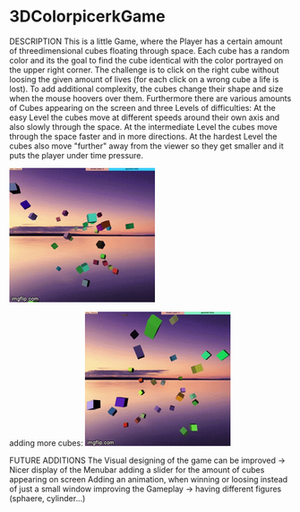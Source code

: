 # 3DColorpicerkGame

DESCRIPTION
This is a little Game, where the Player has a certain amount of threedimensional cubes floating through space. Each cube has a random color and its the goal to find the cube identical with the color portrayed on the upper right corner. The challenge is to click on the right cube without loosing the given amount of lives (for each click on a wrong cube a life is lost).
To add additional complexity, the cubes change their shape and size when the mouse hoovers over them.
Furthermore there are various amounts of Cubes appearing on the screen and three Levels of difficulties: At the easy Level the cubes move at different speeds around their own axis and also slowly through the space. At the intermediate Level the cubes move through the space faster and in more directions. At the hardest Level the cubes also move "further" away from the viewer so they get smaller and it puts the player under time pressure. 

![](gameplay.gif)


adding more cubes:
![](morecubes.gif)


FUTURE ADDITIONS
The Visual designing of the game can be improved -> Nicer display of the Menubar
adding a slider for the amount of cubes appearing on screen
Adding an animation, when winning or loosing instead of just a small window
improving the Gameplay  -> having different figures (sphaere, cylinder...)
